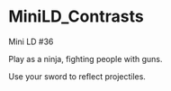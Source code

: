 MiniLD_Contrasts
================

Mini LD #36

Play as a ninja, fighting people with guns.

Use your sword to reflect projectiles.
